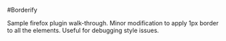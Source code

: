 #Borderify

Sample firefox plugin walk-through. Minor modification to apply 1px border to all the elements. Useful for debugging style issues.